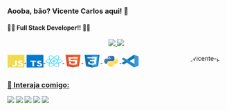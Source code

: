 ### Aooba, bão? Vicente Carlos aqui! 🚀
#### 🚨🚨 Full Stack Developer!! 🚨🚨 

<div align="center">
  <a href="https://github.com/vicentecarlos">
  <img height="180em" src="https://github-readme-stats.vercel.app/api?username=vicentecarlos&show_icons=true&theme=maroongold&include_all_commits=true&count_private=true"/>
  <img height="180em" src="https://github-readme-stats.vercel.app/api/top-langs/?username=vicentecarlos&layout=compact&langs_count=7&theme=maroongold"/>
</div>
  
  <div style="display: inline_block"><br>
  <img align="center" alt="Vicente-Js" height="30" width="40" src="https://raw.githubusercontent.com/devicons/devicon/master/icons/javascript/javascript-plain.svg">
  <img align="center" alt="Vicente-Ts" height="30" width="40" src="https://raw.githubusercontent.com/devicons/devicon/master/icons/typescript/typescript-plain.svg">
  <img align="center" alt="Vicente-React" height="30" width="40" src="https://raw.githubusercontent.com/devicons/devicon/master/icons/react/react-original.svg">
  <img align="center" alt="Vicente-HTML" height="30" width="40" src="https://raw.githubusercontent.com/devicons/devicon/master/icons/html5/html5-original.svg">
  <img align="center" alt="Vicente-CSS" height="30" width="40" src="https://raw.githubusercontent.com/devicons/devicon/master/icons/css3/css3-original.svg">
  <img align="center" alt="Vicente-Python" height="30" width="40" src="https://raw.githubusercontent.com/devicons/devicon/master/icons/python/python-original.svg">
  <img align="center" alt="VS code" height="30" width="40" src="https://raw.githubusercontent.com/devicons/devicon/9f4f5cdb393299a81125eb5127929ea7bfe42889/icons/vscode/vscode-original.svg">
    
  
  <img align="right" alt="Vicente-pic" height="150" style="border-radius:50px;" src="https://images-wixmp-ed30a86b8c4ca887773594c2.wixmp.com/f/9989d945-258d-4b37-b075-5b9e61a67d2f/db9mlnd-3898aa69-7976-4c89-bb22-77a612aef0bb.gif?token=eyJ0eXAiOiJKV1QiLCJhbGciOiJIUzI1NiJ9.eyJzdWIiOiJ1cm46YXBwOjdlMGQxODg5ODIyNjQzNzNhNWYwZDQxNWVhMGQyNmUwIiwiaXNzIjoidXJuOmFwcDo3ZTBkMTg4OTgyMjY0MzczYTVmMGQ0MTVlYTBkMjZlMCIsIm9iaiI6W1t7InBhdGgiOiJcL2ZcLzk5ODlkOTQ1LTI1OGQtNGIzNy1iMDc1LTViOWU2MWE2N2QyZlwvZGI5bWxuZC0zODk4YWE2OS03OTc2LTRjODktYmIyMi03N2E2MTJhZWYwYmIuZ2lmIn1dXSwiYXVkIjpbInVybjpzZXJ2aWNlOmZpbGUuZG93bmxvYWQiXX0.adcrg9hHOZinX7cOoY51M9lgk3qmOM5UScWaPZB9DFg">
</div>
  
  ##
  
  ### 💬 Interaja comigo: 
  
  <div>
    <a href="https://instagram.com/rafaballerini" target="_blank"><img src="https://img.shields.io/badge/-Instagram-%23E4405F?style=for-the-badge&logo=instagram&logoColor=white" target="_blank"></a>
   <a href="https://discord.gg/pDxbmrzNaJ" target="_blank"><img src="https://img.shields.io/badge/Discord-7289DA?style=for-the-badge&logo=discord&logoColor=white" target="_blank"></a> 
    <a href = "mailto:vicentecarloshehe@gmail.com"><img src="https://img.shields.io/badge/-Gmail-%23333?style=for-the-badge&logo=gmail&logoColor=white" target="_blank"></a>
    <a href="https://www.linkedin.com/in/vicente-carlos-silva-6443941b7/" target="_blank"><img src="https://img.shields.io/badge/-LinkedIn-%230077B5?style=for-the-badge&logo=linkedin&logoColor=white" target="_blank"></a> 
    <img src="https://img.shields.io/badge/Ubuntu-E95420?style=for-the-badge&logo=ubuntu&logoColor=white" target="_blank"> 
  </div>

